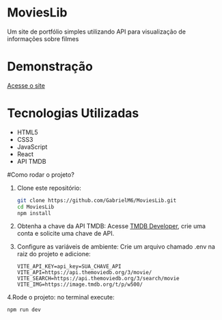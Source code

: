 # MoviesLib

Um site de portfólio simples utilizando API para visualização de informações sobre filmes

# Demonstração   
[Acesse o site](https://movies-lib-xi.vercel.app)

# Tecnologias Utilizadas
- HTML5
- CSS3
- JavaScript  
- React
- API TMDB

#Como rodar o projeto?
1. Clone este repositório:
   ```bash
   git clone https://github.com/GabrielM6/MoviesLib.git
   cd MoviesLib
   npm install

2. Obtenha a chave da API TMDB:
   Acesse [TMDB Developer](https://developer.themoviedb.org/docs/getting-started), crie uma conta e solicite uma chave de API.

3. Configure as variáveis de ambiente:
   Crie um arquivo chamado .env na raiz do projeto e adicione:
   ```.env
   VITE_API_KEY=api_key=SUA_CHAVE_API
   VITE_API=https://api.themoviedb.org/3/movie/
   VITE_SEARCH=https://api.themoviedb.org/3/search/movie
   VITE_IMG=https://image.tmdb.org/t/p/w500/

4.Rode o projeto:
   no terminal execute:
   ```bash
   npm run dev
